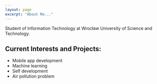```yaml
---
layout: page
excerpt: "About Me..."
---
```


Student of Information Technology at Wrocław University of Science and Technology.

## Current Interests and Projects:

- Mobile app development 
- Machine learning 
- Self development
- Air pollution problem
